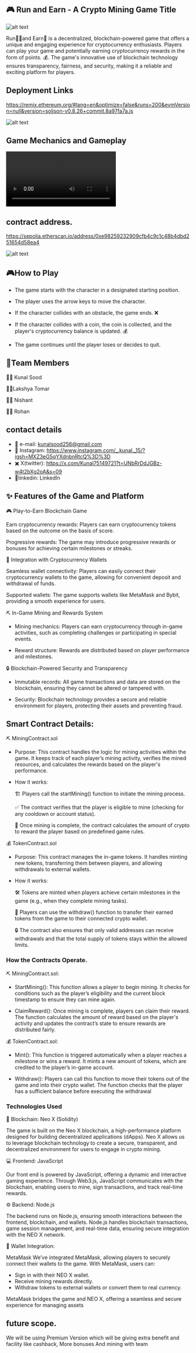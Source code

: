 
## 🎮 Run and Earn - A Crypto Mining Game Title
![alt text](<WhatsApp Image 2024-09-29 at 12.13.10_9a446d18.jpg>)

Run🏃‍♂and Earn💎 is a decentralized, blockchain-powered game that offers a unique and engaging experience for cryptocurrency enthusiasts. Players can play your game and potentially earning cryptocurrency rewards in the form of points. 💰. The game's innovative use of blockchain technology ensures transparency, fairness, and security, making it a reliable and exciting platform for players.

## Deployment Links 

https://remix.ethereum.org/#lang=en&optimize=false&runs=200&evmVersion=null&version=soljson-v0.8.26+commit.8a97fa7a.js

![alt text](Screenshot_1946-07-07_at_12.05.50_PM[1].png)

## Game Mechanics and Gameplay
<video controls src="WhatsApp Video 2024-09-29 at 12.13.12_cb8f73f6.mp4" title="Title"></video>

## contract address.

https://sepolia.etherscan.io/address/0xe98259232909cfb4c9c1c48b4dbd251654d58ea4

![alt text](Screenshot_1946-07-07_at_12.06.53_PM[1].png)

## 🎮How to Play


- The game starts with the character in a designated starting position.

- The player uses the arrow keys to move the character.

- If the character collides with an obstacle, the game ends. ❌

- If the character collides with a coin, the coin is collected, and the player's cryptocurrency balance is updated. 💰

- The game continues until the player loses or decides to quit.


## 👥Team Members

👨‍💻 Kunal Sood 

👨‍🎨Lakshya Tomar

👨‍🎨 Nishant

👨‍💻 Rohan

## contact details

- 📧 e-mail: kunalsood256@gmail.com
- 📸 Instagram: https://www.instagram.com/_.kunal._15/?igsh=MXZ3eG5qYXdnbnRtcQ%3D%3D
- ✖️ X(twitter): https://x.com/Kunal75149721?t=UNbRrDdJGBz-w4t2bXg2oA&s=09
- 🔗linkedin: LinkedIn


## ✨ Features of the Game and Platform
🎮 Play-to-Earn Blockchain Game

Earn cryptocurrency rewards: Players can earn cryptocurrency tokens based on the outcome on the basis of score.

Progressive rewards: The game may introduce progressive rewards or bonuses for achieving certain milestones or streaks.

🔗 Integration with Cryptocurrency Wallets

Seamless wallet connectivity: Players can easily connect their cryptocurrency wallets to the game, allowing for convenient deposit and withdrawal of funds.

Supported wallets: The game supports wallets like MetaMask and Bybit, providing a smooth experience for users.

⛏ In-Game Mining and Rewards System

- Mining mechanics: Players can earn cryptocurrency through in-game activities, such as completing challenges or participating in special events.

- Reward structure: Rewards are distributed based on player performance and milestones.

🔒 Blockchain-Powered Security and Transparency

- Immutable records: All game transactions and data are stored on the blockchain, ensuring they cannot be altered or tampered with.

- Security: Blockchain technology provides a secure and reliable environment for players, protecting their assets and preventing fraud.


## Smart Contract Details:
⛏ MiningContract.sol

- Purpose: This contract handles the logic for mining activities within the game. It keeps track of each player’s mining activity, verifies the mined resources, and calculates the rewards based on the player's performance.

- How it works:

    🏗 Players call the startMining() function to initiate the mining process.

    ✅ The contract verifies that the player is eligible to mine (checking for any cooldown or account status).


    🎉 Once mining is complete, the contract calculates the amount of crypto to reward the player based on predefined game rules.

💰 TokenContract.sol

- Purpose: This contract manages the in-game tokens. It handles minting new tokens, transferring them between players, and allowing withdrawals to external wallets.

- How it works:

    🛠 Tokens are minted when players achieve certain milestones in the game (e.g., when they complete mining tasks).

    💸 Players can use the withdraw() function to transfer their earned tokens from the game to their connected crypto wallet.

    🔒 The contract also ensures that only valid addresses can receive withdrawals and that the total supply of tokens stays within the allowed limits.

### How the Contracts Operate.
⛏ MiningContract.sol:

- StartMining(): This function allows a player to begin mining. It checks for conditions such as the player’s eligibility and the current block timestamp to ensure they can mine again.

- ClaimReward(): Once mining is complete, players can claim their reward. The function calculates the amount of reward based on the player's activity and updates the contract’s state to ensure rewards are distributed fairly.

💰 TokenContract.sol:

- Mint(): This function is triggered automatically when a player reaches a milestone or wins a reward. It mints a new amount of tokens, which are credited to the player’s in-game account.

- Withdraw(): Players can call this function to move their tokens out of the game and into their crypto wallet. The function checks that the player has a sufficient balance before executing the withdrawal

### Technologies Used
🔗 Blockchain:  Neo X (Solidity)

The  game is built on the Neo X blockchain, a high-performance platform designed for building decentralized applications (dApps). Neo X allows us to leverage blockchain technology to create a secure, transparent, and decentralized environment for users to engage in crypto mining.

💻 Frontend: JavaScript

Our front end is powered by JavaScript, offering a dynamic and interactive gaming experience. Through Web3.js, JavaScript communicates with the blockchain, enabling users to mine, sign transactions, and track real-time rewards.

⚙ Backend: Node.js

The backend runs on Node.js, ensuring smooth interactions between the frontend, blockchain, and wallets. Node.js handles blockchain transactions, game session management, and real-time data, ensuring secure integration with the NEO X network.

🔐 Wallet Integration:

MetaMask We’ve integrated MetaMask, allowing players to securely connect their wallets to the game. With MetaMask, users can:
- Sign in with their NEO X wallet.
- Receive mining rewards directly.
- Withdraw tokens to external wallets or convert them to real currency.

MetaMask bridges the game and NEO X, offering a seamless and secure experience for managing assets

## future scope.

We will be using Premium Version which will be giving extra benefit and  facility like cashback, More bonuses And mining with team

